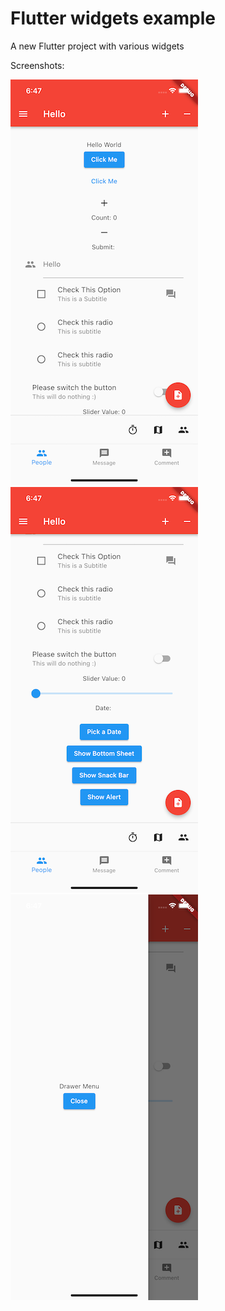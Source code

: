 # Flutter widgets example

A new Flutter project with various widgets


Screenshots:


![Widget Screenshot](https://raw.githubusercontent.com/TouhidApps/flutter-mvvm-example/main/images/1.png)
![Widget Screenshot](https://raw.githubusercontent.com/TouhidApps/flutter-mvvm-example/main/images/2.png)
![Widget Screenshot](https://raw.githubusercontent.com/TouhidApps/flutter-mvvm-example/main/images/3.png)